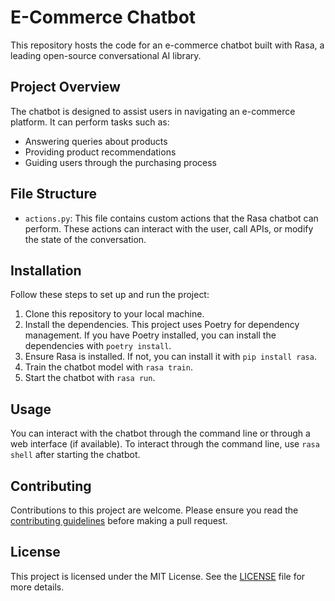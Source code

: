 # E-Commerce Chatbot

This repository hosts the code for an e-commerce chatbot built with Rasa, a leading open-source conversational AI library.

## Project Overview

The chatbot is designed to assist users in navigating an e-commerce platform. It can perform tasks such as:
- Answering queries about products
- Providing product recommendations
- Guiding users through the purchasing process

## File Structure

- `actions.py`: This file contains custom actions that the Rasa chatbot can perform. These actions can interact with the user, call APIs, or modify the state of the conversation.

## Installation

Follow these steps to set up and run the project:

1. Clone this repository to your local machine.
2. Install the dependencies. This project uses Poetry for dependency management. If you have Poetry installed, you can install the dependencies with `poetry install`.
3. Ensure Rasa is installed. If not, you can install it with `pip install rasa`.
4. Train the chatbot model with `rasa train`.
5. Start the chatbot with `rasa run`.


## Usage

You can interact with the chatbot through the command line or through a web interface (if available). To interact through the command line, use `rasa shell` after starting the chatbot.

## Contributing

Contributions to this project are welcome. Please ensure you read the [contributing guidelines](CONTRIBUTING.md) before making a pull request.

## License

This project is licensed under the MIT License. See the [LICENSE](LICENSE) file for more details.
